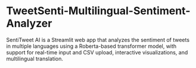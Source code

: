 # TweetSenti-Multilingual-Sentiment-Analyzer
SentiTweet AI is a Streamlit web app that analyzes the sentiment of tweets in multiple languages using a Roberta-based transformer model, with support for real-time input and CSV upload, interactive visualizations, and multilingual translation.
